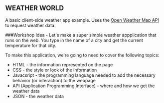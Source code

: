 WEATHER WORLD
-------------

A basic client-side weather app example. Uses the [Open Weather Map API](http://openweathermap.org/api) to request weather data.

###Workshop
Idea - Let's make a super simple weather appplication that runs on the web. You type in the name of a city and get the current temperature for that city. 

To make this application, we're going to need to cover the following topics:
  * HTML - the information represented on the page
  * CSS - the style or look of the information
  * Javacsript - the programming language needed to add the necessary behavior (or interaction) to the webpage
  * API (Application Programming Interface) - where and how we get the weather data
  * JSON - the weather data
